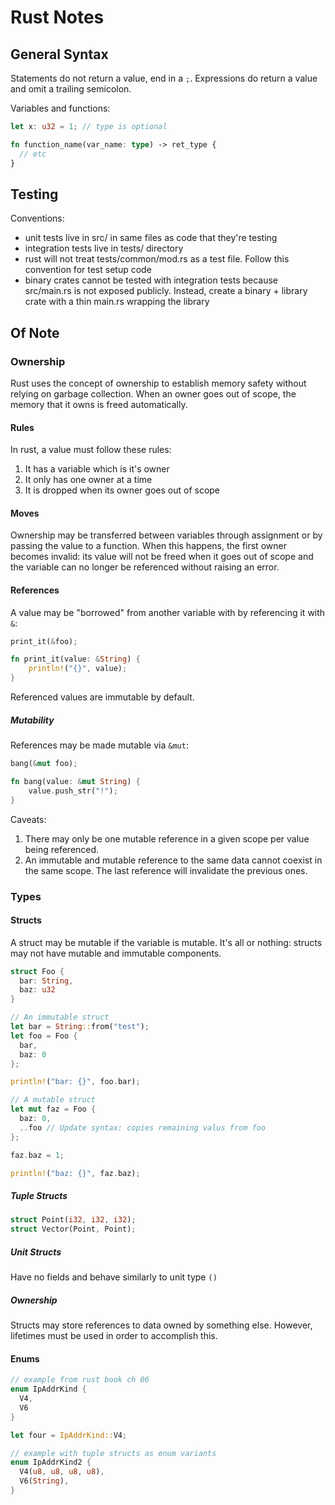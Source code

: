 # Rust Notes

## General Syntax

Statements do not return a value, end in a `;`. Expressions do return a value
and omit a trailing semicolon.

Variables and functions:

``` rust
let x: u32 = 1; // type is optional

fn function_name(var_name: type) -> ret_type {
  // etc
}
```

## Testing

Conventions:
- unit tests live in src/ in same files as code that they're testing
- integration tests live in tests/ directory
- rust will not treat tests/common/mod.rs as a test file. Follow this convention
  for test setup code
- binary crates cannot be tested with integration tests because src/main.rs is
  not exposed publicly. Instead, create a binary + library crate with a thin
  main.rs wrapping the library

## Of Note

### Ownership

Rust uses the concept of ownership to establish memory safety without relying on
garbage collection. When an owner goes out of scope, the memory that it owns is
freed automatically.

#### Rules

In rust, a value must follow these rules:

1. It has a variable which is it's owner
2. It only has one owner at a time
3. It is dropped when its owner goes out of scope

#### Moves

Ownership may be transferred between variables through assignment or by passing
the value to a function. When this happens, the first owner becomes invalid: its
value will not be freed when it goes out of scope and the variable can no longer
be referenced without raising an error.

#### References

A value may be "borrowed" from another variable with by referencing it with `&`:

``` rust
print_it(&foo);

fn print_it(value: &String) {
    println!("{}", value);
}
```

Referenced values are immutable by default.

##### Mutability

References may be made mutable via `&mut`:

``` rust
bang(&mut foo);

fn bang(value: &mut String) {
    value.push_str("!");
}
```

Caveats:

1. There may only be one mutable reference in a given scope per value being
   referenced.
2. An immutable and mutable reference to the same data cannot coexist in the
   same scope. The last reference will invalidate the previous ones.

### Types

#### Structs

A struct may be mutable if the variable is mutable. It's all or nothing: structs
may not have mutable and immutable components.

``` rust
struct Foo {
  bar: String,
  baz: u32
}

// An immutable struct
let bar = String::from("test");
let foo = Foo {
  bar,
  baz: 0
};

println!("bar: {}", foo.bar);

// A mutable struct
let mut faz = Foo {
  baz: 0,
  ..foo // Update syntax: copies remaining valus from foo
};

faz.baz = 1;

println!("baz: {}", faz.baz);
```

##### Tuple Structs

``` rust
struct Point(i32, i32, i32);
struct Vector(Point, Point);
```

##### Unit Structs

Have no fields and behave similarly to unit type `()`

##### Ownership

Structs may store references to data owned by something else. However,
lifetimes must be used in order to accomplish this.

#### Enums

``` rust
// example from rust book ch 06
enum IpAddrKind {
  V4,
  V6
}

let four = IpAddrKind::V4;

// example with tuple structs as enum variants
enum IpAddrKind2 {
  V4(u8, u8, u8, u8),
  V6(String),
}
```
